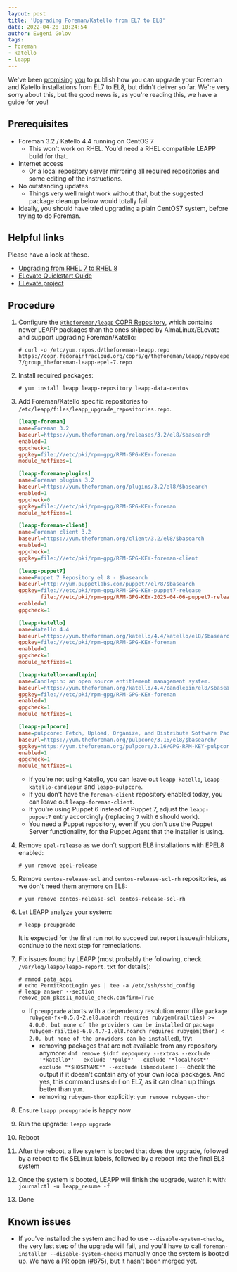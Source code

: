 ```yaml
---
layout: post
title: 'Upgrading Foreman/Katello from EL7 to EL8'
date: 2022-04-28 10:24:54
author: Evgeni Golov
tags:
- foreman
- katello
- leapp
---
```


We've been [promising](https://community.theforeman.org/t/deprecation-plans-for-foreman-on-el7-debian-10-and-ubuntu-18-04/25008) [you](https://fosdem.org/2022/schedule/event/foreman_katello_leapp_elevate/) to publish how you can upgrade your Foreman and Katello installations from EL7 to EL8, but didn't deliver so far. We're very sorry about this, but the good news is, as you're reading this, we have a guide for you!

<!--more-->

## Prerequisites

* Foreman 3.2 / Katello 4.4 running on CentOS 7
    * This won't work on RHEL. You'd need a RHEL compatible LEAPP build for that.
* Internet access
    * Or a local repository server mirroring all required repositories and some editing of the instructions.
* No outstanding updates.
    * Things very well might work without that, but the suggested package cleanup below would totally fail.
* Ideally, you should have tried upgrading a plain CentOS7 system, before trying to do Foreman.

## Helpful links

Please have a look at these.

* [Upgrading from RHEL 7 to RHEL 8](https://access.redhat.com/documentation/en-us/red_hat_enterprise_linux/8/html/upgrading_from_rhel_7_to_rhel_8/index)
* [ELevate Quickstart Guide](https://wiki.almalinux.org/elevate/ELevate-quickstart-guide.html)
* [ELevate project](https://wiki.almalinux.org/elevate/)

## Procedure

1. Configure the [`@theforeman/leapp` COPR Repository](https://copr.fedorainfracloud.org/coprs/g/theforeman/leapp/), which contains newer LEAPP packages than the ones shipped by AlmaLinux/ELevate and support upgrading Foreman/Katello:
   ```console
   # curl -o /etc/yum.repos.d/theforeman-leapp.repo https://copr.fedorainfracloud.org/coprs/g/theforeman/leapp/repo/epel-7/group_theforeman-leapp-epel-7.repo
   ```
2. Install required packages:
   ```console
   # yum install leapp leapp-repository leapp-data-centos
   ```
3. Add Foreman/Katello specific repositories to `/etc/leapp/files/leapp_upgrade_repositories.repo`.
   ```ini
   [leapp-foreman]
   name=Foreman 3.2
   baseurl=https://yum.theforeman.org/releases/3.2/el8/$basearch
   enabled=1
   gpgcheck=1
   gpgkey=file:///etc/pki/rpm-gpg/RPM-GPG-KEY-foreman
   module_hotfixes=1

   [leapp-foreman-plugins]
   name=Foreman plugins 3.2
   baseurl=https://yum.theforeman.org/plugins/3.2/el8/$basearch
   enabled=1
   gpgcheck=0
   gpgkey=file:///etc/pki/rpm-gpg/RPM-GPG-KEY-foreman
   module_hotfixes=1

   [leapp-foreman-client]
   name=Foreman client 3.2
   baseurl=https://yum.theforeman.org/client/3.2/el8/$basearch
   enabled=1
   gpgcheck=1
   gpgkey=file:///etc/pki/rpm-gpg/RPM-GPG-KEY-foreman-client

   [leapp-puppet7]
   name=Puppet 7 Repository el 8 - $basearch
   baseurl=http://yum.puppetlabs.com/puppet7/el/8/$basearch
   gpgkey=file:///etc/pki/rpm-gpg/RPM-GPG-KEY-puppet7-release
          file:///etc/pki/rpm-gpg/RPM-GPG-KEY-2025-04-06-puppet7-release
   enabled=1
   gpgcheck=1

   [leapp-katello]
   name=Katello 4.4
   baseurl=https://yum.theforeman.org/katello/4.4/katello/el8/$basearch/
   gpgkey=file:///etc/pki/rpm-gpg/RPM-GPG-KEY-foreman
   enabled=1
   gpgcheck=1
   module_hotfixes=1

   [leapp-katello-candlepin]
   name=Candlepin: an open source entitlement management system.
   baseurl=https://yum.theforeman.org/katello/4.4/candlepin/el8/$basearch/
   gpgkey=file:///etc/pki/rpm-gpg/RPM-GPG-KEY-foreman
   enabled=1
   gpgcheck=1
   module_hotfixes=1

   [leapp-pulpcore]
   name=pulpcore: Fetch, Upload, Organize, and Distribute Software Packages.
   baseurl=https://yum.theforeman.org/pulpcore/3.16/el8/$basearch/
   gpgkey=https://yum.theforeman.org/pulpcore/3.16/GPG-RPM-KEY-pulpcore
   enabled=1
   gpgcheck=1
   module_hotfixes=1
   ```

   * If you're not using Katello, you can leave out `leapp-katello`, `leapp-katello-candlepin` and `leapp-pulpcore`.
   * If you don't have the `foreman-client` repository enabled today, you can leave out `leapp-foreman-client`.
   * If you're using Puppet 6 instead of Puppet 7, adjust the `leapp-puppet7` entry accordingly (replacing `7` with `6` should work).
   * You need a Puppet repository, even if you don't use the Puppet Server functionality, for the Puppet Agent that the installer is using.
4. Remove `epel-release` as we don't support EL8 installations with EPEL8 enabled:
   ```console
   # yum remove epel-release
   ```
5. Remove `centos-release-scl` and `centos-release-scl-rh` repositories, as we don't need them anymore on EL8:
   ```console
   # yum remove centos-release-scl centos-release-scl-rh
   ```
6. Let LEAPP analyze your system:
   ```console
   # leapp preupgrade
   ```
   It is expected for the first run not to succeed but report issues/inhibitors, continue to the next step for remediations.
7. Fix issues found by LEAPP (most probably the following, check `/var/log/leapp/leapp-report.txt` for details):
   ```console
   # rmmod pata_acpi
   # echo PermitRootLogin yes | tee -a /etc/ssh/sshd_config
   # leapp answer --section remove_pam_pkcs11_module_check.confirm=True
   ```
   * If `preupgrade` aborts with a dependency resolution error (like `package rubygem-fx-0.5.0-2.el8.noarch requires rubygem(railties) >= 4.0.0, but none of the providers can be installed` or `package rubygem-railties-6.0.4.7-1.el8.noarch requires rubygem(thor) < 2.0, but none of the providers can be installed`), try:
     * removing packages that are not available from any repository anymore: `dnf remove $(dnf repoquery --extras --exclude '*katello*' --exclude '*pulp*' --exclude '*localhost*' --exclude "*$HOSTNAME*" --exclude libmodulemd)` -- check the output if it doesn't contain any of your own local packages. And yes, this command uses `dnf` on EL7, as it can clean up things better than `yum`.
     * removing `rubygem-thor` explicitly: `yum remove rubygem-thor`
7. Ensure `leapp preupgrade` is happy now
8. Run the upgrade:
   `leapp upgrade`
10. Reboot
11. After the reboot, a live system is booted that does the upgrade, followed by a reboot to fix SELinux labels, followed by a reboot into the final EL8 system
12. Once the system is booted, LEAPP will finish the upgrade, watch it with:
   `journalctl -u leapp_resume -f`
13. Done


## Known issues

* If you've installed the system and had to use `--disable-system-checks`, the very last step of the upgrade will fail, and you'll have to call `foreman-installer --disable-system-checks` manually once the system is booted up. We have a PR open ([#875](https://github.com/oamg/leapp-repository/pull/875)), but it hasn't been merged yet.
